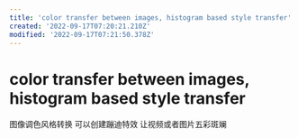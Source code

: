 ```yaml
---
title: 'color transfer between images, histogram based style transfer'
created: '2022-09-17T07:20:21.210Z'
modified: '2022-09-17T07:21:50.378Z'
---
```


# color transfer between images, histogram based style transfer

图像调色风格转换 可以创建蹦迪特效 让视频或者图片五彩斑斓


